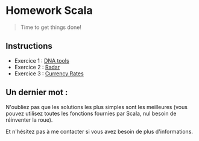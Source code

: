 # Homework Scala

> Time to get things done!

## Instructions

* Exercice 1 : [DNA tools](https://github.com/tabmo/homework/tree/master/backend/scala/exercices/1-dna)
* Exercice 2 : [Radar](https://github.com/tabmo/homework/tree/master/backend/scala/exercices/2-radar)
* Exercice 3 : [Currency Rates](https://github.com/tabmo/homework/tree/master/backend/scala/exercices/3-currencies)

## Un dernier mot :

N'oubliez pas que les solutions les plus simples sont les meilleures (vous pouvez utilisez toutes les fonctions fournies par Scala, nul besoin de réinventer la roue).

Et n'hésitez pas à me contacter si vous avez besoin de plus d'informations.
